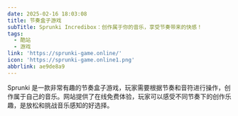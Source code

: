 ```yaml
---
date: 2025-02-16 18:03:08
title: 节奏盒子游戏
subTitle: Sprunki Incredibox：创作属于你的音乐，享受节奏带来的快感！
tags:
  - 酷站
  - 游戏
link: 'https://sprunki-game.online/'
icon: 'https://sprunki-game.online1.png'
abbrlink: ae9de8a9
---
```


Sprunki 是一款非常有趣的节奏盒子游戏，玩家需要根据节奏和音符进行操作，创作属于自己的音乐。网站提供了在线免费体验，玩家可以感受不同节奏下的创作乐趣，是放松和挑战音乐感知的好选择。
